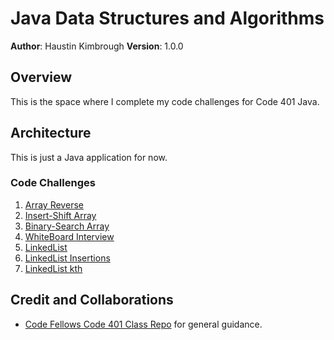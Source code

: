 # Java Data Structures and Algorithms

**Author**: Haustin Kimbrough
**Version**: 1.0.0

## Overview
<!-- Provide a high level overview of what this application is and why you are building it, beyond the fact that it's an assignment for this class. (i.e. What's your problem domain?) -->

This is the space where I complete my code challenges for Code 401 Java.

## Architecture
<!-- Provide a detailed description of the application design. What technologies (languages, libraries, etc) you're using, and any other relevant design information. -->
This is just a Java application for now.

### Code Challenges
1. [Array Reverse](./codechallenges/CC01/README.md)
2. [Insert-Shift Array](./codechallenges/CC02/README.md)
3. [Binary-Search Array](./codechallenges/CC03/README.md)
4. [WhiteBoard Interview](./codechallenges/CC04/README.md)
5. [LinkedList](./codechallenges/CC05/README.md) 
6. [LinkedList Insertions](./codechallenges/CC06/README.md)
7. [LinkedList kth](./codechallenges/CC07/README.md)

## Credit and Collaborations
<!-- Give credit (and a link) to other people or resources that helped you build this application. -->
- [Code Fellows Code 401 Class Repo](https://github.com/codefellows/seattle-java-401d11) for general guidance.
